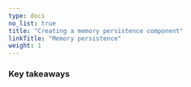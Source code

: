 ```yaml
---
type: docs
no_list: true
title: "Creating a memory persistence component"
linkTitle: "Memory persistence"
weight: 1
---
```


### Key takeaways
